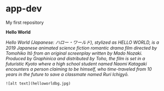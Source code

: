 # app-dev
My first repository

**Hello World**

*Hello World (Japanese: ハロー・ワールド), stylized as HELLO WORLD, is a 2019 Japanese animated science fiction romantic drama film directed by Tomohiko Itō from an original screenplay written by Mado Nozaki. Produced by Graphinica and distributed by Toho, the film is set in a futuristic Kyoto where a high school student named Naomi Katagaki encounters a person claiming to be himself, who time-traveled from 10 years in the future to save a classmate named Ruri Ichigyō.* 

	![alt text](helloworldbg.jpg)
